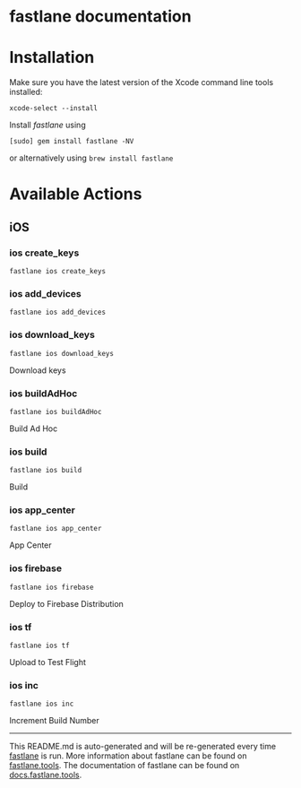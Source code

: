 fastlane documentation
================
# Installation

Make sure you have the latest version of the Xcode command line tools installed:

```
xcode-select --install
```

Install _fastlane_ using
```
[sudo] gem install fastlane -NV
```
or alternatively using `brew install fastlane`

# Available Actions
## iOS
### ios create_keys
```
fastlane ios create_keys
```

### ios add_devices
```
fastlane ios add_devices
```

### ios download_keys
```
fastlane ios download_keys
```
Download keys
### ios buildAdHoc
```
fastlane ios buildAdHoc
```
Build Ad Hoc
### ios build
```
fastlane ios build
```
Build
### ios app_center
```
fastlane ios app_center
```
App Center
### ios firebase
```
fastlane ios firebase
```
Deploy to Firebase Distribution
### ios tf
```
fastlane ios tf
```
Upload to Test Flight
### ios inc
```
fastlane ios inc
```
Increment Build Number

----

This README.md is auto-generated and will be re-generated every time [fastlane](https://fastlane.tools) is run.
More information about fastlane can be found on [fastlane.tools](https://fastlane.tools).
The documentation of fastlane can be found on [docs.fastlane.tools](https://docs.fastlane.tools).
